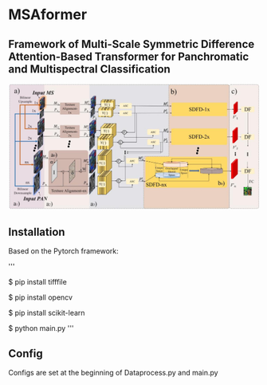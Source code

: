 # MSAformer

## Framework of Multi-Scale Symmetric Difference Attention-Based Transformer for Panchromatic and Multispectral Classification
![img](./framework.jpg)


## Installation
Based on the Pytorch framework:

'''

$ pip install tifffile

$ pip install opencv

$ pip install scikit-learn

$ python main.py
'''

## Config

Configs are set at the beginning of Dataprocess.py and main.py
